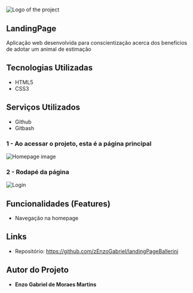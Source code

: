# 
![Logo of the project](https://github.com/zEnzoGabriel/landingPageBallerini/blob/main/midia/readme/logoReadme.png)


## LandingPage
 Aplicação web desenvolvida para conscientização acerca dos benefícios de adotar um animal de estimação


## Tecnologias Utilizadas

* HTML5
* CSS3

## Serviços Utilizados

* Github
* Gitbash


### 1 - Ao acessar o projeto, esta é a página principal

![Homepage image](https://github.com/zEnzoGabriel/landingPageBallerini/blob/main/midia/readme/home.png)

### 2 - Rodapé da página

![Login](https://github.com/zEnzoGabriel/landingPageBallerini/blob/main/midia/readme/footer.png)


## Funcionalidades (Features)

 - Navegação na homepage
 


## Links
  - Repositório: https://github.com/zEnzoGabriel/landingPageBallerini
   

 

  ## Autor do Projeto

  * **Enzo Gabriel de Moraes Martins** 

 
